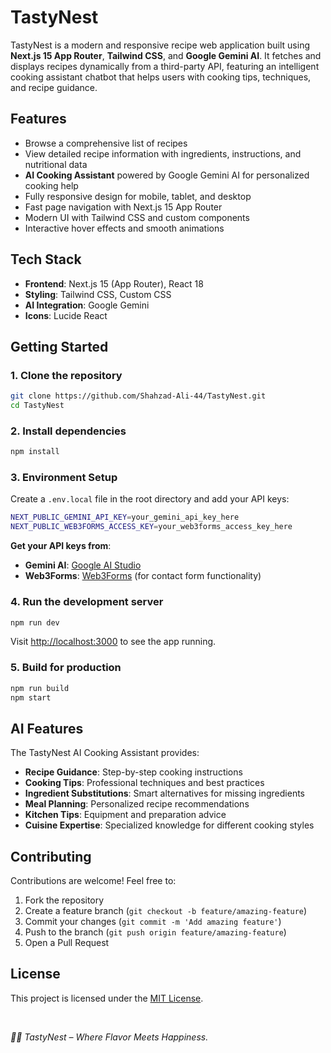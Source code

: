 # TastyNest 

TastyNest is a modern and responsive recipe web application built using **Next.js 15 App Router**, **Tailwind CSS**, and **Google Gemini AI**. It fetches and displays recipes dynamically from a third-party API, featuring an intelligent cooking assistant chatbot that helps users with cooking tips, techniques, and recipe guidance.

##  Features

-  Browse a comprehensive list of recipes
-  View detailed recipe information with ingredients, instructions, and nutritional data
-  **AI Cooking Assistant** powered by Google Gemini AI for personalized cooking help
-  Fully responsive design for mobile, tablet, and desktop
-  Fast page navigation with Next.js 15 App Router
-  Modern UI with Tailwind CSS and custom components
-  Interactive hover effects and smooth animations

##  Tech Stack

- **Frontend**: Next.js 15 (App Router), React 18
- **Styling**: Tailwind CSS, Custom CSS
- **AI Integration**: Google Gemini
- **Icons**: Lucide React


##  Getting Started

### 1. Clone the repository

```bash
git clone https://github.com/Shahzad-Ali-44/TastyNest.git
cd TastyNest
```

### 2. Install dependencies

```bash
npm install
```

### 3. Environment Setup

Create a `.env.local` file in the root directory and add your API keys:

```bash
NEXT_PUBLIC_GEMINI_API_KEY=your_gemini_api_key_here
NEXT_PUBLIC_WEB3FORMS_ACCESS_KEY=your_web3forms_access_key_here
```

**Get your API keys from**:
- **Gemini AI**: [Google AI Studio](https://makersuite.google.com/app/apikey)
- **Web3Forms**: [Web3Forms](https://web3forms.com/) (for contact form functionality)

### 4. Run the development server

```bash
npm run dev
```

Visit [http://localhost:3000](http://localhost:3000) to see the app running.

### 5. Build for production

```bash
npm run build
npm start
```


##  AI Features

The TastyNest AI Cooking Assistant provides:

- **Recipe Guidance**: Step-by-step cooking instructions
- **Cooking Tips**: Professional techniques and best practices
- **Ingredient Substitutions**: Smart alternatives for missing ingredients
- **Meal Planning**: Personalized recipe recommendations
- **Kitchen Tips**: Equipment and preparation advice
- **Cuisine Expertise**: Specialized knowledge for different cooking styles




##  Contributing

Contributions are welcome! Feel free to:

1. Fork the repository
2. Create a feature branch (`git checkout -b feature/amazing-feature`)
3. Commit your changes (`git commit -m 'Add amazing feature'`)
4. Push to the branch (`git push origin feature/amazing-feature`)
5. Open a Pull Request

##  License

This project is licensed under the [MIT License](LICENSE).

<br/>

*🧑‍🍳 TastyNest – Where Flavor Meets Happiness.*




